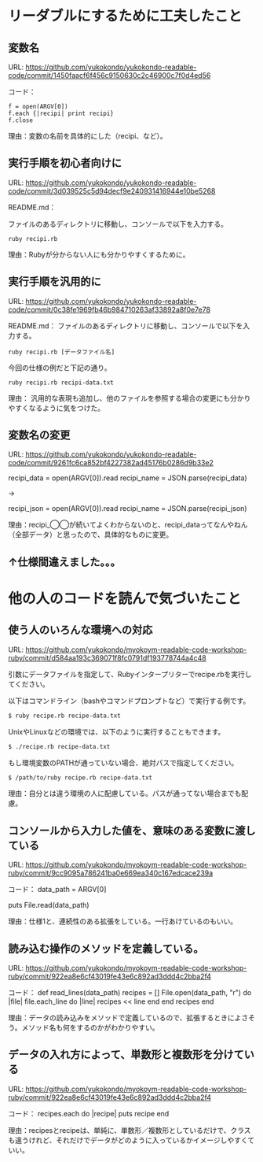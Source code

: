 # リーダブルにするために工夫したこと

## 変数名

URL: https://github.com/yukokondo/yukokondo-readable-code/commit/1450faacf6f456c9150630c2c46900c7f0d4ed56

コード：
```
f = open(ARGV[0])
f.each {|recipi| print recipi}
f.close
```

理由：変数の名前を具体的にした（recipi、など）。

## 実行手順を初心者向けに

URL: https://github.com/yukokondo/yukokondo-readable-code/commit/3d039525c5d94decf9e240931416944e10be5268

README.md：

ファイルのあるディレクトリに移動し、コンソールで以下を入力する。
```
ruby recipi.rb
```

理由：Rubyが分からない人にも分かりやすくするために。

## 実行手順を汎用的に

URL: https://github.com/yukokondo/yukokondo-readable-code/commit/0c38fe1969fb46b984710263af33892a8f0e7e78

README.md：
ファイルのあるディレクトリに移動し、コンソールで以下を入力する。
```
ruby recipi.rb [データファイル名]
```

今回の仕様の例だと下記の通り。
```
ruby recipi.rb recipi-data.txt
```

理由：
汎用的な表現も追加し、他のファイルを参照する場合の変更にも分かりやすくなるように気をつけた。

## 変数名の変更

URL: https://github.com/yukokondo/yukokondo-readable-code/commit/9261fc6ca852bf4227382ad45176b0286d9b33e2

recipi_data = open(ARGV[0]).read
recipi_name = JSON.parse(recipi_data)

→

recipi_json = open(ARGV[0]).read
recipi_name = JSON.parse(recipi_json)

理由：recipi_◯◯が続いてよくわからないのと、recipi_dataってなんやねん（全部データ）と思ったので、具体的なものに変更。


## ↑仕様間違えました。。。

# 他の人のコードを読んで気づいたこと

## 使う人のいろんな環境への対応

URL: https://github.com/yukokondo/myokoym-readable-code-workshop-ruby/commit/d584aa193c369071f8fc0791df193778744a4c48

引数にデータファイルを指定して、Rubyインタープリターでrecipe.rbを実行してください。

以下はコマンドライン（bashやコマンドプロンプトなど）で実行する例です。

```bash
$ ruby recipe.rb recipe-data.txt
```

UnixやLinuxなどの環境では、以下のように実行することもできます。

```bash
$ ./recipe.rb recipe-data.txt
```

もし環境変数のPATHが通っていない場合、絶対パスで指定してください。

```bash
$ /path/to/ruby recipe.rb recipe-data.txt
```

理由：自分とは違う環境の人に配慮している。パスが通ってない場合までも配慮。



## コンソールから入力した値を、意味のある変数に渡している

URL: https://github.com/yukokondo/myokoym-readable-code-workshop-ruby/commit/9cc9095a786241ba0e669ea340c167edcace239a

コード：
data_path = ARGV[0]

puts File.read(data_path)

理由：仕様1と、連続性のある拡張をしている。一行あけているのもいい。


## 読み込む操作のメソッドを定義している。

URL: https://github.com/yukokondo/myokoym-readable-code-workshop-ruby/commit/922ea8e6cf43019fe43e6c892ad3ddd4c2bba2f4

コード：
def read_lines(data_path)
  recipes = []
  File.open(data_path, "r") do |file|
    file.each_line do |line|
      recipes << line
    end
  end
  recipes
end

理由：データの読み込みをメソッドで定義しているので、拡張するときによさそう。メソッド名も何をするのかがわかりやすい。

## データの入れ方によって、単数形と複数形を分けている

URL: https://github.com/yukokondo/myokoym-readable-code-workshop-ruby/commit/922ea8e6cf43019fe43e6c892ad3ddd4c2bba2f4

コード：
recipes.each do |recipe|
  puts recipe
end

理由：recipesとrecipeは、単純に、単数形／複数形としているだけで、クラスも違うけれど、それだけでデータがどのように入っているかイメージしやすくていい。
